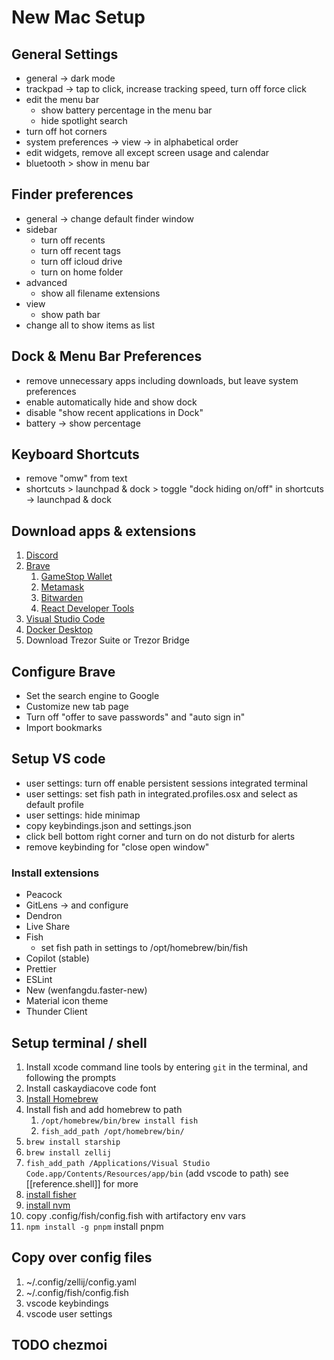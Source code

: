 # New Mac Setup

## General Settings

- general -> dark mode
- trackpad -> tap to click, increase tracking speed, turn off force click
- edit the menu bar
  - show battery percentage in the menu bar
  - hide spotlight search
- turn off hot corners
- system preferences -> view -> in alphabetical order
- edit widgets, remove all except screen usage and calendar
- bluetooth > show in menu bar

## Finder preferences

- general -> change default finder window
- sidebar
  - turn off recents
  - turn off recent tags
  - turn off icloud drive
  - turn on home folder
- advanced
  - show all filename extensions
- view
  - show path bar
- change all to show items as list

## Dock & Menu Bar Preferences

- remove unnecessary apps including downloads, but leave system preferences
- enable automatically hide and show dock
- disable "show recent applications in Dock"
- battery -> show percentage

## Keyboard Shortcuts

- remove "omw" from text
- shortcuts > launchpad & dock > toggle "dock hiding on/off" in shortcuts -> launchpad & dock

## Download apps & extensions

1. [Discord](https://discord.com/download)
2. [Brave](https://brave.com/download/)
   1. [GameStop Wallet](https://chrome.google.com/webstore/detail/gamestop-wallet/pkkjjapmlcncipeecdmlhaipahfdphkd)
   2. [Metamask](https://chrome.google.com/webstore/detail/metamask/nkbihfbeogaeaoehlefnkodbefgpgknn)
   3. [Bitwarden](https://chrome.google.com/webstore/detail/bitwarden-free-password-m/nngceckbapebfimnlniiiahkandclblb)
   4. [React Developer Tools](https://chrome.google.com/webstore/detail/react-developer-tools/fmkadmapgofadopljbjfkapdkoienihi)
3. [Visual Studio Code](https://code.visualstudio.com/download)
4. [Docker Desktop](https://docs.docker.com/desktop/install/mac-install/)
5. Download Trezor Suite or Trezor Bridge

## Configure Brave

- Set the search engine to Google
- Customize new tab page
- Turn off "offer to save passwords" and "auto sign in"
- Import bookmarks

## Setup VS code

- user settings: turn off enable persistent sessions integrated terminal
- user settings: set fish path in integrated.profiles.osx and select as default profile
- user settings: hide minimap
- copy keybindings.json and settings.json
- click bell bottom right corner and turn on do not disturb for alerts
- remove keybinding for "close open window"

### Install extensions

- Peacock
- GitLens -> and configure
- Dendron
- Live Share
- Fish
  - set fish path in settings to /opt/homebrew/bin/fish
- Copilot (stable)
- Prettier
- ESLint
- New (wenfangdu.faster-new)
- Material icon theme
- Thunder Client

## Setup terminal / shell

1. Install xcode command line tools by entering `git` in the terminal, and following the prompts
2. Install caskaydiacove code font
3. [Install Homebrew](https://brew.sh/)
4. Install fish and add homebrew to path
   1. `/opt/homebrew/bin/brew install fish`
   2. `fish_add_path /opt/homebrew/bin/`
5. `brew install starship`
6. `brew install zellij`
7. `fish_add_path /Applications/Visual Studio Code.app/Contents/Resources/app/bin` (add vscode to path)
    see [[reference.shell]] for more
8. [install fisher](https://github.com/jorgebucaran/fisher)
9. [install nvm](https://github.com/jorgebucaran/nvm.fish)
10. copy .config/fish/config.fish with artifactory env vars
11. `npm install -g pnpm` install pnpm

## Copy over config files

1. ~/.config/zellij/config.yaml
2. ~/.config/fish/config.fish
3. vscode keybindings
4. vscode user settings

## TODO chezmoi
